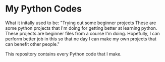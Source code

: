 # My Python Codes
What it initally used to be: 
"Trying out some beginner projects
These are some python projects that I'm doing for getting better at learning python. These projects are beginner files from a course I'm doing. Hopefully, I can perform better job in this so that ne day I can make my own projects that can benefit other people."

This repository contains every Python code that I make.
